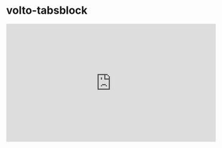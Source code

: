 # volto-tabsblock

<iframe width="560" height="315" src="https://www.youtube.com/embed/iTaPsWLGTSQ" frameborder="0" allow="accelerometer; autoplay; encrypted-media; gyroscope; picture-in-picture" allowfullscreen></iframe>
